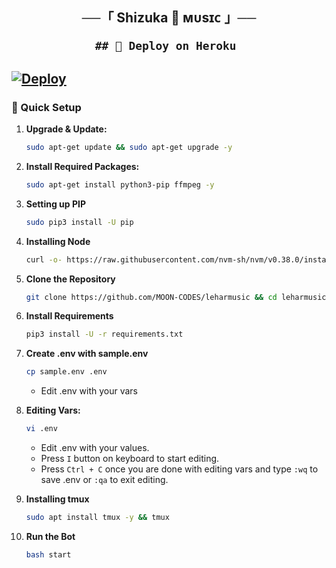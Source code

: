<h2 align="center">
    ──「 Shizuka 🌙 ᴍᴜsɪᴄ 」──

    ## 🚀 Deploy on Heroku 
[![Deploy](https://www.herokucdn.com/deploy/button.svg)](https://dashboard.heroku.com/new?template=https://github.com/MOON-CODES/leharmusic)
---

### 🔧 Quick Setup

1. **Upgrade & Update:**
   ```bash
   sudo apt-get update && sudo apt-get upgrade -y
   ```

2. **Install Required Packages:**
   ```bash
   sudo apt-get install python3-pip ffmpeg -y
   ```
3. **Setting up PIP**
   ```bash
   sudo pip3 install -U pip
   ```
4. **Installing Node**
   ```bash
   curl -o- https://raw.githubusercontent.com/nvm-sh/nvm/v0.38.0/install.sh | bash && source ~/.bashrc && nvm install v18
   ```
5. **Clone the Repository**
   ```bash
   git clone https://github.com/MOON-CODES/leharmusic && cd leharmusic
   ```
6. **Install Requirements**
   ```bash
   pip3 install -U -r requirements.txt
   ```
7. **Create .env  with sample.env**
   ```bash
   cp sample.env .env
   ```
   - Edit .env with your vars
8. **Editing Vars:**
   ```bash
   vi .env
   ```
   - Edit .env with your values.
   - Press `I` button on keyboard to start editing.
   - Press `Ctrl + C`  once you are done with editing vars and type `:wq` to save .env or `:qa` to exit editing.
9. **Installing tmux**
    ```bash
    sudo apt install tmux -y && tmux
    ```
10. **Run the Bot**
    ```bash
    bash start
    ```
    
